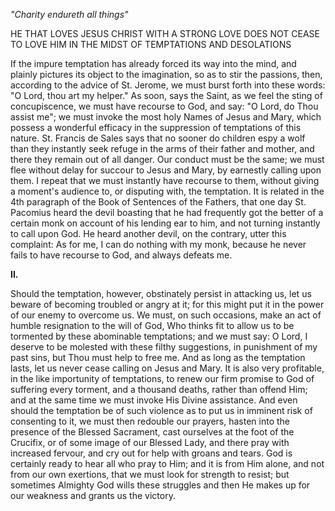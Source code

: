 
*\"Charity endureth all things\"*

HE THAT LOVES JESUS CHRIST WITH A STRONG LOVE DOES NOT CEASE TO LOVE HIM IN THE MIDST OF TEMPTATIONS AND DESOLATIONS

If the impure temptation has already forced its way into the mind, and plainly pictures its object to the imagination, so as to stir the passions, then, according to the advice of St. Jerome, we must burst forth into these words: \"O Lord, thou art my helper.\" As soon, says the Saint, as we feel the sting of concupiscence, we must have recourse to God, and say: \"O Lord, do Thou assist me\"; we must invoke the most holy Names of Jesus and Mary, which possess a wonderful efficacy in the suppression of temptations of this nature. St. Francis de Sales says that no sooner do children espy a wolf than they instantly seek refuge in the arms of their father and mother, and there they remain out of all danger. Our conduct must be the same; we must flee without delay for succour to Jesus and Mary, by earnestly calling upon them. I repeat that we must instantly have recourse to them, without giving a moment\'s audience to, or disputing with, the temptation. It is related in the 4th paragraph of the Book of Sentences of the Fathers, that one day St. Pacomius heard the devil boasting that he had frequently got the better of a certain monk on account of his lending ear to him, and not turning instantly to call upon God. He heard another devil, on the contrary, utter this complaint: As for me, I can do nothing with my monk, because he never fails to have recourse to God, and always defeats me.

**II\.**

Should the temptation, however, obstinately persist in attacking us, let us beware of becoming troubled or angry at it; for this might put it in the power of our enemy to overcome us. We must, on such occasions, make an act of humble resignation to the will of God, Who thinks fit to allow us to be tormented by these abominable temptations; and we must say: O Lord, I deserve to be molested with these filthy suggestions, in punishment of my past sins, but Thou must help to free me. And as long as the temptation lasts, let us never cease calling on Jesus and Mary. It is also very profitable, in the like importunity of temptations, to renew our firm promise to God of suffering every torment, and a thousand deaths, rather than offend Him; and at the same time we must invoke His Divine assistance. And even should the temptation be of such violence as to put us in imminent risk of consenting to it, we must then redouble our prayers, hasten into the presence of the Blessed Sacrament, cast ourselves at the foot of the Crucifix, or of some image of our Blessed Lady, and there pray with increased fervour, and cry out for help with groans and tears. God is certainly ready to hear all who pray to Him; and it is from Him alone, and not from our own exertions, that we must look for strength to resist; but sometimes Almighty God wills these struggles and then He makes up for our weakness and grants us the victory.


